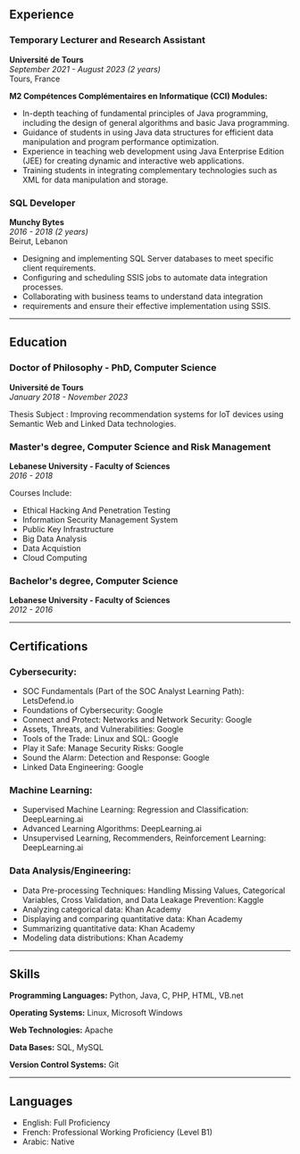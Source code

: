 ## Experience

### Temporary Lecturer and Research Assistant
**Université de Tours**  
*September 2021 - August 2023 (2 years)*  
Tours, France

**M2 Compétences Complémentaires en Informatique (CCI) Modules:**
- In-depth teaching of fundamental principles of Java programming, including the design of general algorithms and basic Java programming.
- Guidance of students in using Java data structures for efficient data manipulation and program performance optimization.
- Experience in teaching web development using Java Enterprise Edition (JEE) for creating dynamic and interactive web applications.
- Training students in integrating complementary technologies such as XML for data manipulation and storage.

### SQL Developer
**Munchy Bytes**  
*2016 - 2018 (2 years)*  
Beirut, Lebanon

- Designing and implementing SQL Server databases to meet specific client requirements.
- Configuring and scheduling SSIS jobs to automate data integration processes.
- Collaborating with business teams to understand data integration
- requirements and ensure their effective implementation using SSIS.

***

## Education

### Doctor of Philosophy - PhD, Computer Science
**Université de Tours**  
*January 2018 - November 2023*

Thesis Subject : Improving recommendation systems for IoT devices using Semantic Web and Linked Data technologies.

### Master's degree, Computer Science and Risk Management
**Lebanese University - Faculty of Sciences**  
*2016 - 2018*

Courses Include:
- Ethical Hacking And Penetration Testing
- Information Security Management System
- Public Key Infrastructure
- Big Data Analysis
- Data Acquistion
- Cloud Computing

### Bachelor's degree, Computer Science
**Lebanese University - Faculty of Sciences**  
*2012 - 2016*

***

## Certifications

### Cybersecurity:
- SOC Fundamentals (Part of the SOC Analyst Learning Path): LetsDefend.io
- Foundations of Cybersecurity: Google
- Connect and Protect: Networks and Network Security: Google
- Assets, Threats, and Vulnerabilities: Google
- Tools of the Trade: Linux and SQL: Google
- Play it Safe: Manage Security Risks: Google
- Sound the Alarm: Detection and Response: Google
- Linked Data Engineering: Google

### Machine Learning:
- Supervised Machine Learning: Regression and Classification: DeepLearning.ai
- Advanced Learning Algorithms: DeepLearning.ai
- Unsupervised Learning, Recommenders, Reinforcement Learning: DeepLearning.ai

### Data Analysis/Engineering:
- Data Pre-processing Techniques: Handling Missing Values, Categorical Variables, Cross Validation, and Data Leakage Prevention: Kaggle
- Analyzing categorical data: Khan Academy
- Displaying and comparing quantitative data: Khan Academy
- Summarizing quantitative data: Khan Academy
- Modeling data distributions: Khan Academy

***

## Skills

**Programming Languages:**
Python, Java, C, PHP, HTML, VB.net 

**Operating Systems:**
Linux, Microsoft Windows

**Web Technologies:**
Apache

**Data Bases:**
SQL, MySQL

**Version Control Systems:**
Git

***

## Languages
- English: Full Proficiency
- French: Professional Working Proficiency (Level B1)
- Arabic: Native

